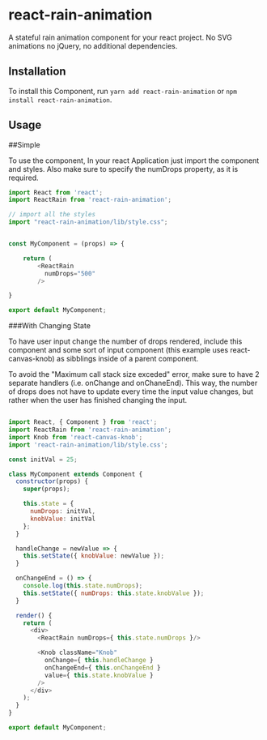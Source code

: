 # react-rain-animation
A stateful rain animation component for your react project. No SVG animations no jQuery, no additional dependencies.


## Installation

To install this Component, run `yarn add react-rain-animation` or `npm install react-rain-animation`.

## Usage

##Simple

To use the component, In your react Application just import the component and styles. Also make sure to specify the numDrops property, as it is required.

```javascript
import React from 'react';
import ReactRain from 'react-rain-animation';

// import all the styles
import "react-rain-animation/lib/style.css";


const MyComponent = (props) => {

    return (
        <ReactRain
          numDrops="500"
        />

}

export default MyComponent;


```

###With Changing State

To have user input change the number of drops rendered, include this component and some sort of input component (this example uses react-canvas-knob) as sibblings inside of a parent component. 

To avoid the "Maximum call stack size exceded" error, make sure to have 2 separate handlers (i.e. onChange and onChaneEnd). This way, the number of drops does not have to update every time the input value changes, but rather when the user has finished changing the input.


```javascript

import React, { Component } from 'react';
import ReactRain from 'react-rain-animation';
import Knob from 'react-canvas-knob';
import 'react-rain-animation/lib/style.css';

const initVal = 25;

class MyComponent extends Component {
  constructor(props) {
    super(props);

    this.state = {
      numDrops: initVal,
      knobValue: initVal
    };
  }

  handleChange = newValue => {
    this.setState({ knobValue: newValue });
  }

  onChangeEnd = () => {
    console.log(this.state.numDrops);
    this.setState({ numDrops: this.state.knobValue });
  }

  render() {
    return (
      <div>
        <ReactRain numDrops={ this.state.numDrops }/>

        <Knob className="Knob"
          onChange={ this.handleChange }
          onChangeEnd={ this.onChangeEnd }
          value={ this.state.knobValue }
        /> 
      </div>
    );
  }
}

export default MyComponent;


```



